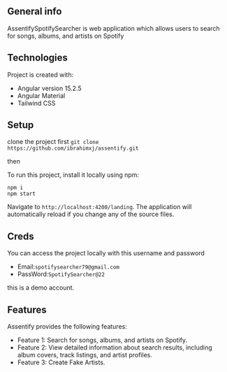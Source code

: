 ## General info

AssentifySpotifySearcher is web application which allows users to search for songs, albums, and artists on Spotify

## Technologies

Project is created with:

- Angular version 15.2.5
- Angular Material
- Tailwind CSS

## Setup

clone the project first `git clone https://github.com/ibrahimxj/assentify.git`

then 

To run this project, install it locally using npm:

```
npm i
npm start
```

Navigate to `http://localhost:4200/landing`. The application will automatically reload if you change any of the source files.

## Creds

You can access the project locally with this username and password

- Email:`spotifysearcher79@gmail.com`
- PassWord:`SpotifySearcher@22`

this is a demo account.

## Features

Assentify provides the following features:

- Feature 1: Search for songs, albums, and artists on Spotify.
- Feature 2: View detailed information about search results, including album covers, track listings, and artist profiles.
- Feature 3: Create Fake Artists.
